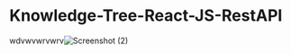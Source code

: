 # Knowledge-Tree-React-JS-RestAPI
wdvwvwrvwrv![Screenshot (2)](https://user-images.githubusercontent.com/71209569/185732766-c5fe47a0-d498-4786-b9ca-7f6a81dd8c28.png)
